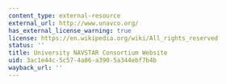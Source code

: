 ```yaml
---
content_type: external-resource
external_url: http://www.unavco.org/
has_external_license_warning: true
license: https://en.wikipedia.org/wiki/All_rights_reserved
status: ''
title: University NAVSTAR Consortium Website
uid: 3ac1e44c-5c57-4a86-a390-5a344ebf7b4b
wayback_url: ''
---
```

